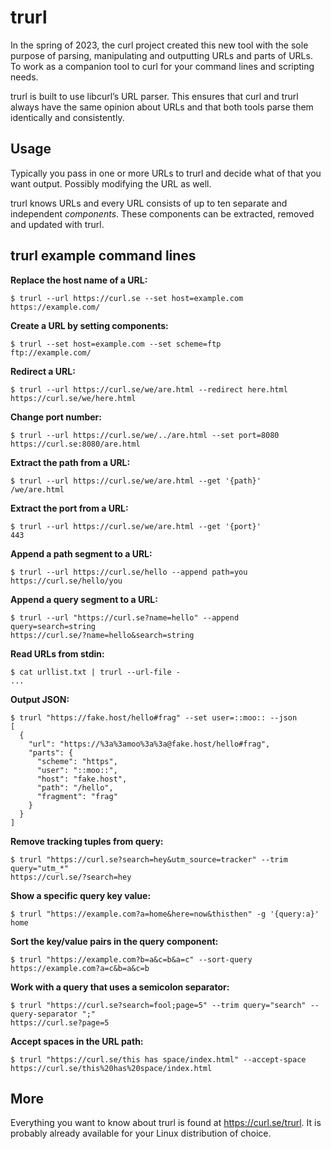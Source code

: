 # trurl

In the spring of 2023, the curl project created this new tool with the sole
purpose of parsing, manipulating and outputting URLs and parts of URLs. To
work as a companion tool to curl for your command lines and scripting needs.

trurl is built to use libcurl’s URL parser. This ensures that curl and trurl
always have the same opinion about URLs and that both tools parse them
identically and consistently.

## Usage

Typically you pass in one or more URLs to trurl and decide what of that you
want output. Possibly modifying the URL as well.

trurl knows URLs and every URL consists of up to ten separate and independent
*components*. These components can be extracted, removed and updated with
trurl.

## trurl example command lines

**Replace the host name of a URL:**

```text
$ trurl --url https://curl.se --set host=example.com
https://example.com/
```

**Create a URL by setting components:**

```text
$ trurl --set host=example.com --set scheme=ftp
ftp://example.com/
```

**Redirect a URL:**

```text
$ trurl --url https://curl.se/we/are.html --redirect here.html
https://curl.se/we/here.html
```

**Change port number:**

```text
$ trurl --url https://curl.se/we/../are.html --set port=8080
https://curl.se:8080/are.html
```

**Extract the path from a URL:**

```text
$ trurl --url https://curl.se/we/are.html --get '{path}'
/we/are.html
```

**Extract the port from a URL:**

```text
$ trurl --url https://curl.se/we/are.html --get '{port}'
443
```

**Append a path segment to a URL:**

```text
$ trurl --url https://curl.se/hello --append path=you
https://curl.se/hello/you
```

**Append a query segment to a URL:**

```text
$ trurl --url "https://curl.se?name=hello" --append query=search=string
https://curl.se/?name=hello&search=string
```

**Read URLs from stdin:**

```text
$ cat urllist.txt | trurl --url-file -
...
```

**Output JSON:**

```text
$ trurl "https://fake.host/hello#frag" --set user=::moo:: --json
[
  {
    "url": "https://%3a%3amoo%3a%3a@fake.host/hello#frag",
    "parts": {
      "scheme": "https",
      "user": "::moo::",
      "host": "fake.host",
      "path": "/hello",
      "fragment": "frag"
    }
  }
]
```

**Remove tracking tuples from query:**

```text
$ trurl "https://curl.se?search=hey&utm_source=tracker" --trim query="utm_*"
https://curl.se/?search=hey
```

**Show a specific query key value:**

```text
$ trurl "https://example.com?a=home&here=now&thisthen" -g '{query:a}'
home
```

**Sort the key/value pairs in the query component:**

```text
$ trurl "https://example.com?b=a&c=b&a=c" --sort-query
https://example.com?a=c&b=a&c=b
```

**Work with a query that uses a semicolon separator:**

```text
$ trurl "https://curl.se?search=fool;page=5" --trim query="search" --query-separator ";"
https://curl.se?page=5
```

**Accept spaces in the URL path:**

```text<
$ trurl "https://curl.se/this has space/index.html" --accept-space
https://curl.se/this%20has%20space/index.html
```

## More

Everything you want to know about trurl is found at https://curl.se/trurl. It
is probably already available for your Linux distribution of choice.

